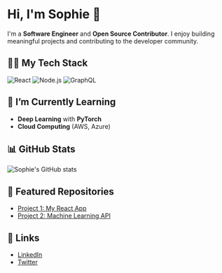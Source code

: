 # Hi, I'm Sophie 👋

I'm a **Software Engineer** and **Open Source Contributor**. I enjoy building meaningful projects and contributing to the developer community.

## 🧑‍💻 My Tech Stack
![React](https://img.shields.io/badge/-React-61DAFB?style=flat&logo=react&logoColor=black)
![Node.js](https://img.shields.io/badge/-Node.js-6CC24A?style=flat&logo=node.js&logoColor=white)
![GraphQL](https://img.shields.io/badge/-GraphQL-E10098?style=flat&logo=graphql&logoColor=white)

## 🌱 I’m Currently Learning
- **Deep Learning** with **PyTorch**
- **Cloud Computing** (AWS, Azure)

## 📊 GitHub Stats
![Sophie's GitHub stats](https://github-readme-stats.vercel.app/api?username=sophiebits&show_icons=true&hide_title=true&count_private=true&theme=blue-green)

## 📝 Featured Repositories
- [Project 1: My React App](https://github.com/sophiebits/react-app)
- [Project 2: Machine Learning API](https://github.com/sophiebits/ml-api)

## 🔗 Links
- [LinkedIn](https://www.linkedin.com/in/sophie-alpert)
- [Twitter](https://twitter.com/sophiebits)
